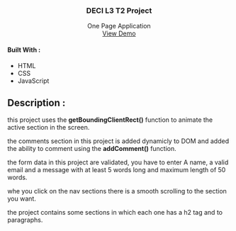 <a name="readme-top"></a>


<div align="center">
  <h3 align="center">DECI L3 T2 Project</h3>

  <p align="center">
One Page Application    <br />
    <a href="https://yaseen-saad.github.io/DECI-L3-T2">View Demo</a>
    </p>
</div>


#### Built With :
* HTML
* CSS
* JavaScript


## Description :

this project uses the **getBoundingClientRect()** function to animate the active section in the screen.

the comments section in this project is added dynamicly to DOM and added the ability to comment using the **addComment()** function.

the form data in this project are validated, you have to enter A name, a valid email and a message with at least 5 words long and maximum length of 50 words.

whe you click on the nav sections there is a smooth scrolling to the section you want.

the project contains some sections in which each one has a h2 tag and to paragraphs.